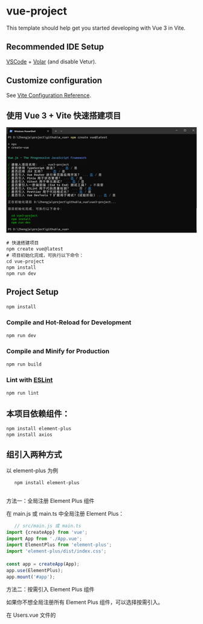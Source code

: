 # vue-project

This template should help get you started developing with Vue 3 in Vite.

## Recommended IDE Setup

[VSCode](https://code.visualstudio.com/) + [Volar](https://marketplace.visualstudio.com/items?itemName=Vue.volar) (and
disable Vetur).

## Customize configuration

See [Vite Configuration Reference](https://vite.dev/config/).

## 使用 Vue 3 + Vite 快速搭建项目

![init.png](./init.png)

```shell
# 快速搭建项目
npm create vue@latest
# 项目初始化完成，可执行以下命令：
cd vue-project
npm install
npm run dev
```

## Project Setup

```sh
npm install
```

### Compile and Hot-Reload for Development

```sh
npm run dev
```

### Compile and Minify for Production

```sh
npm run build
```

### Lint with [ESLint](https://eslint.org/)

```sh
npm run lint
```

## 本项目依赖组件：

```
npm install element-plus
npm install axios
```

## 组引入两种方式

以 element-plus 为例

```shell
   npm install element-plus
   
```

方法一：全局注册 Element Plus 组件

在 main.js 或 main.ts 中全局注册 Element Plus：

```javascript
   // src/main.js 或 main.ts
import {createApp} from 'vue';
import App from './App.vue';
import ElementPlus from 'element-plus';
import 'element-plus/dist/index.css';

const app = createApp(App);
app.use(ElementPlus);
app.mount('#app');

```

方法二：按需引入 Element Plus 组件

如果你不想全局注册所有 Element Plus 组件，可以选择按需引入。

在 Users.vue 文件的 <script> 标签中按需引入所需的 Element Plus 组件。

```vue
   <!-- src/components/UsersComponent.vue -->
<template>
  <div>
    <el-button type="primary" @click="userDialog = true">添加用户</el-button>
    <el-table :data="users" style="width: 100%">
      <el-table-column prop="username" label="用户名" width="180"></el-table-column>
      <el-table-column prop="email" label="邮箱" width="180"></el-table-column>
      <el-table-column label="操作">
        <template #default="scope">
          <el-button size="small" type="danger" @click="deleteUser(scope.row.id)">删除</el-button>
        </template>
      </el-table-column>
    </el-table>

    <!-- 添加用户对话框 -->
    <el-dialog title="添加用户" v-model="userDialog" width="30%">
      <el-form :model="newUser" label-width="80px">
        <el-form-item label="用户名">
          <el-input v-model="newUser.username"></el-input>
        </el-form-item>
        <el-form-item label="邮箱">
          <el-input v-model="newUser.email"></el-input>
        </el-form-item>
        <el-form-item label="密码">
          <el-input v-model="newUser.password" type="password"></el-input>
        </el-form-item>
      </el-form>
      <template #footer>
           <span class="dialog-footer">
             <el-button @click="userDialog = false">取消</el-button>
             <el-button type="primary" @click="addUser">确定</el-button>
           </span>
      </template>
    </el-dialog>
  </div>
</template>

<script>
  import {ref, onMounted} from 'vue';
  import axios from 'axios';
  import {ElMessage, ElButton, ElTable, ElTableColumn, ElDialog, ElForm, ElFormItem, ElInput} from 'element-plus';

  export default {
    components: {
      ElButton,
      ElTable,
      ElTableColumn,
      ElDialog,
      ElForm,
      ElFormItem,
      ElInput,
    },
    setup() {
      const users = ref([]);
      const userDialog = ref(false);
      const newUser = ref({
        username: '',
        email: '',
        password: '',
      });

      const fetchUsers = async () => {
        try {
          const response = await axios.get('http://127.0.0.1:8000/api/users/');
          console.log('Fetched users:', response.data); // 调试信息
          users.value = response.data;
        } catch (error) {
          ElMessage.error('获取用户列表失败');
          console.error('Error fetching users:', error); // 调试信息
        }
      };

      const addUser = async () => {
        try {
          const response = await axios.post('http://127.0.0.1:8000/api/users/', newUser.value);
          ElMessage.success('用户添加成功');
          users.value.push(response.data);
          userDialog.value = false;
          newUser.value = {
            username: '',
            email: '',
            password: '',
          };
        } catch (error) {
          ElMessage.error('用户添加失败');
          console.error('Error adding user:', error); // 调试信息
        }
      };

      const deleteUser = async (userId) => {
        try {
          await axios.delete(`http://127.0.0.1:8000/api/users/${userId}`);
          ElMessage.success('用户删除成功');
          users.value = users.value.filter(user => user.id !== userId);
        } catch (error) {
          ElMessage.error('用户删除失败');
          console.error('Error deleting user:', error); // 调试信息
        }
      };

      onMounted(() => {
        fetchUsers();
      });

      return {
        users,
        userDialog,
        newUser,
        addUser,
        deleteUser,
      };
    },
  };
</script>

<style scoped>
  .el-form-item {
    margin-bottom: 20px;
  }
</style>
   
```
